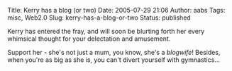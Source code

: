Title: Kerry has a blog (or two)
Date: 2005-07-29 21:06
Author: aabs
Tags: misc, Web2.0
Slug: kerry-has-a-blog-or-two
Status: published

Kerry has entered the fray, and will soon be blurting forth her every whimsical thought for your delectation and amusement.

Support her - she's not just a mum, you know, she's a *blogwife*! Besides, when you're as big as she is, you can't divert yourself with gymnastics...
